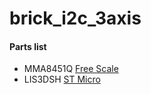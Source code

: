 # brick_i2c_3axis

#### Parts list
- MMA8451Q [Free Scale](http://www.freescale.com/ja/webapp/sps/site/prod_summary.jsp?code=MMA8451Q)
- LIS3DSH [ST Micro](http://www.st-japan.co.jp/web/jp/catalog/sense_power/FM89/SC444/PF252716)